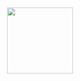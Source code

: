 <p align="center">
    <br>
    <img src="https://kfhrostochek.ru/img/logo_kfhr.png" width="150"/>
    <br>
<p>
